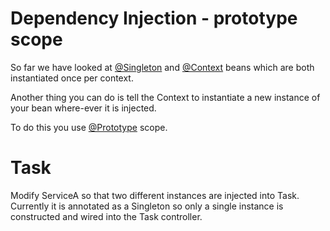 # Dependency Injection - prototype scope

So far we have looked at <a href="psi_element://jakarta.inject.Singleton">@Singleton</a> and <a href="psi_element://io.micronaut.context.annotation.Context">@Context</a> beans which are both instantiated once per context.

Another thing you can do is tell the Context to instantiate a new instance of your bean where-ever it is injected.

To do this you use <a href="psi_element://io.micronaut.context.annotation.Prototype">@Prototype</a> scope.

# Task

Modify ServiceA so that two different instances are injected into Task. Currently it is annotated as a Singleton so only a single instance is constructed and wired into the Task controller.